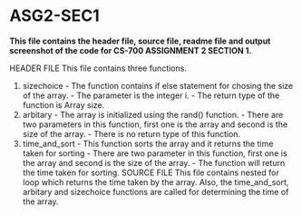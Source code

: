 # ASG2-SEC1
**This file contains the header file, source file, readme file and output screenshot of the code for CS-700 ASSIGNMENT 2 SECTION 1.**

HEADER FILE
This file contains three functions.
1. sizechoice - The function contains if else statement for chosing the size of the array.
              - The parameter is the integer i.
              - The return type of the function is Array size.
2. arbitary - The array is initialized using the rand() function.
            - There are two parameters in this function, first one is the array and second is the size of the array.
            - There is no return type of this function.
3. time_and_sort - This function sorts the array and it returns the time taken for sorting
                 - There are two parameter in this function, first one is the array and second is the size of the array.
                 - The function will return the time taken for sorting.
SOURCE FILE
This file contains nested for loop which returns the time taken by the array. Also, the time_and_sort, arbitary and sizechoice functions are called for determining the time of the array.
